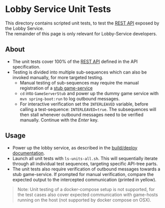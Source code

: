 # Lobby Service Unit Tests

This directory contains scripted unit tests, to test the [REST API](../markdown/api.md) exposed by the Lobby Service.  
The remainder of this page is only relevant for Lobby-Service developers.

## About

 * The unit tests cover 100% of the [REST API](../markdown/api.md) defined in the API specification.
 * Testing is divided into multiple sub-sequences which can also be invoked manually, for more targeted testing.
   * Manual testing of sub-sequences may require the manual registration of a [stub game-service](GameServerStub)
   * ```cd``` into ```GameServerStub``` and power up the dummy game service with ```mvn spring-boot:run``` to log outbound messages.
   * For interactive verification set the ```INTERLEAVED``` variable, before calling a test-sequence: ```INTERLEAVED=true```. The subsequences will then stall whenever outbound messages need to be verified manually. Continue with the *Enter* key.

## Usage

 * Power up the lobby service, as described in the [build/deploy documentation](../markdown/build-deploy.md).  
 * Launch all unit tests with ```ls-units-all.sh```. This will sequentially iterate through all individual test sequences, targeting specific API-tree parts.
 * The unit tests also require verification of outbound messages towards a stub game-service. If prompted for manual verification, compare the expected output to the intercepted communication (printed in yellow).

 > Note: Unit testing of a docker-compose setup is not supported, for the test cases also cover expected communication with game-hosts running on the host (not supported by docker compose on OSX).
